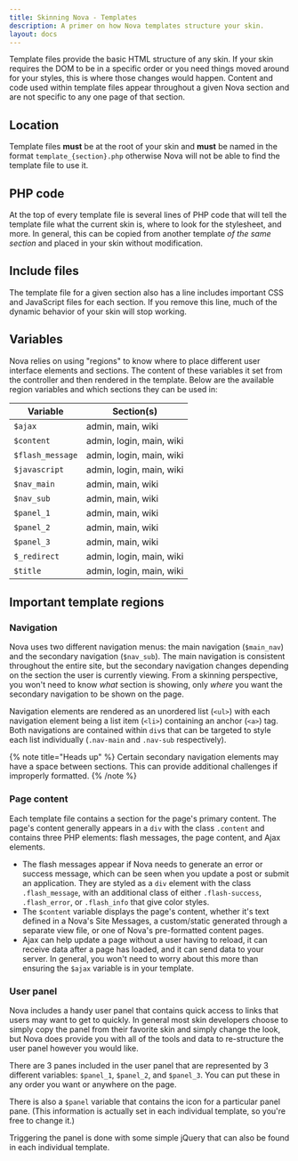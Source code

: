 ```yaml
---
title: Skinning Nova - Templates
description: A primer on how Nova templates structure your skin.
layout: docs
---
```


Template files provide the basic HTML structure of any skin. If your skin requires the DOM to be in a specific order or you need things moved around for your styles, this is where those changes would happen. Content and code used within template files appear throughout a given Nova section and are not specific to any one page of that section.

## Location

Template files **must** be at the root of your skin and **must** be named in the format `template_{section}.php` otherwise Nova will not be able to find the template file to use it.

## PHP code

At the top of every template file is several lines of PHP code that will tell the template file what the current skin is, where to look for the stylesheet, and more. In general, this can be copied from another template *of the same section* and placed in your skin without modification.

## Include files

The template file for a given section also has a line includes important CSS and JavaScript files for each section. If you remove this line, much of the dynamic behavior of your skin will stop working.

## Variables

Nova relies on using "regions" to know where to place different user interface elements and sections. The content of these variables it set from the controller and then rendered in the template. Below are the available region variables and which sections they can be used in:

|Variable        |Section(s)              |
|----------------|------------------------|
|`$ajax`         |admin, main, wiki       |
|`$content`      |admin, login, main, wiki|
|`$flash_message`|admin, login, main, wiki|
|`$javascript`   |admin, login, main, wiki|
|`$nav_main`     |admin, main, wiki       |
|`$nav_sub`      |admin, main, wiki       |
|`$panel_1`      |admin, main, wiki       |
|`$panel_2`      |admin, main, wiki       |
|`$panel_3`      |admin, main, wiki       |
|`$_redirect`    |admin, login, main, wiki|
|`$title`        |admin, login, main, wiki|

## Important template regions

### Navigation

Nova uses two different navigation menus: the main navigation (`$main_nav`) and the secondary navigation (`$nav_sub`). The main navigation is consistent throughout the entire site, but the secondary navigation changes depending on the section the user is currently viewing. From a skinning perspective, you won't need to know *what* section is showing, only *where* you want the secondary navigation to be shown on the page.

Navigation elements are rendered as an unordered list (`<ul>`) with each navigation element being a list item (`<li>`) containing an anchor (`<a>`) tag. Both navigations are contained within `div`s that can be targeted to style each list individually (`.nav-main` and `.nav-sub` respectively).

{% note title="Heads up" %}
Certain secondary navigation elements may have a space between sections. This can  provide additional challenges if improperly formatted.
{% /note %}

### Page content

Each template file contains a section for the page's primary content. The page's content generally appears in a `div` with the class `.content` and contains three PHP elements: flash messages, the page content, and Ajax elements.

- The flash messages appear if Nova needs to generate an error or success message, which can be seen when you update a post or submit an application. They are styled as a `div` element with the class `.flash_message`, with an additional class of either `.flash-success`, `.flash_error`, or `.flash_info` that give color styles.
- The `$content` variable displays the page's content, whether it's text defined in a Nova's Site Messages, a custom/static generated through a separate view file, or one of Nova's pre-formatted content pages.
- Ajax can help update a page without a user having to reload, it can receive data after a page has loaded, and it can send data to your server. In general, you won't need to worry about this more than ensuring the `$ajax` variable is in your template.

### User panel

Nova includes a handy user panel that contains quick access to links that users may want to get to quickly. In general most skin developers choose to simply copy the panel from their favorite skin and simply change the look, but Nova does provide you with all of the tools and data to re-structure the user panel however you would like.

There are 3 panes included in the user panel that are represented by 3 different variables: `$panel_1`, `$panel_2`, and `$panel_3`. You can put these in any order you want or anywhere on the page.

There is also a `$panel` variable that contains the icon for a particular panel pane. (This information is actually set in each individual template, so you're free to change it.)

Triggering the panel is done with some simple jQuery that can also be found in each individual template.
